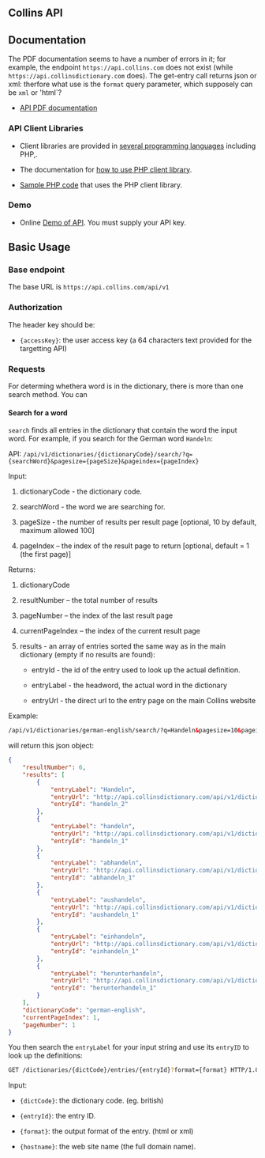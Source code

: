 <section>

# Collins API

## Documentation

The PDF documentation seems to have a number of errors in it; for example, the endpoint `https://api.collins.com` does not exist (while `https://api.collinsdictionary.com` does). The get-entry call returns json or xml: therfore what use is the `format` 
query parameter, which supposely can be `xml` or 'html`?

- [API PDF documentation](./collins-api-documentation.pdf)

### API Client Libraries

- Client libraries are provided in [several programming languages](http://dps.api-lib.idm.fr/) including PHP,.

- The documentation for [how to use PHP client library](http://dps.api-lib.idm.fr/libraries.html#php).

- [Sample PHP code](http://dps.api-lib.idm.fr/download.html#php) that uses the PHP client library. 

### Demo

- Online [Demo of API](https://api.collinsdictionary.com/apidemo/). You must supply your API key.

## Basic Usage

### Base endpoint

The base URL is `https://api.collins.com/api/v1`

### Authorization

The header key should be:

- `{accessKey}`: the user access key (a 64 characters text provided for the targetting API)

### Requests

For determing whethera word is in the dictionary, there is more than one search method. You can  

#### Search for a word

`search` finds all entries in the dictionary that contain the word the input word. For example, if you search for the German word `Handeln`:

API: `/api/v1/dictionaries/{dictionaryCode}/search/?q={searchWord}&pagesize={pageSize}&pageindex={pageIndex}`

Input:

1. dictionaryCode - the dictionary code.

2. searchWord - the word we are searching for.

3. pageSize - the number of results per result page [optional, 10 by default, maximum allowed 100]

4. pageIndex – the index of the result page to return [optional, default = 1 (the first page)]

Returns:

1. dictionaryCode

2. resultNumber – the total number of results

3. pageNumber – the index of the last result page

4. currentPageIndex – the index of the current result page

5. results - an array of entries sorted the same way as in the main dictionary (empty if no results are found):

   - entryId - the id of the entry used to look up the actual definition.

   - entryLabel - the headword, the actual word in the dictionary 

   - entryUrl - the direct url to the entry page on the main Collins website

Example:

```html
/api/v1/dictionaries/german-english/search/?q=Handeln&pagesize=10&pageindex=1
```

will return this json object:

```json
{
    "resultNumber": 6,
    "results": [
        {
            "entryLabel": "Handeln",
            "entryUrl": "http://api.collinsdictionary.com/api/v1/dictionaries/german-english/entries/handeln_2",
            "entryId": "handeln_2"
        },
        {
            "entryLabel": "handeln",
            "entryUrl": "http://api.collinsdictionary.com/api/v1/dictionaries/german-english/entries/handeln_1",
            "entryId": "handeln_1"
        },
        {
            "entryLabel": "abhandeln",
            "entryUrl": "http://api.collinsdictionary.com/api/v1/dictionaries/german-english/entries/abhandeln_1",
            "entryId": "abhandeln_1"
        },
        {
            "entryLabel": "aushandeln",
            "entryUrl": "http://api.collinsdictionary.com/api/v1/dictionaries/german-english/entries/aushandeln_1",
            "entryId": "aushandeln_1"
        },
        {
            "entryLabel": "einhandeln",
            "entryUrl": "http://api.collinsdictionary.com/api/v1/dictionaries/german-english/entries/einhandeln_1",
            "entryId": "einhandeln_1"
        },
        {
            "entryLabel": "herunterhandeln",
            "entryUrl": "http://api.collinsdictionary.com/api/v1/dictionaries/german-english/entries/herunterhandeln_1",
            "entryId": "herunterhandeln_1"
        }
    ],
    "dictionaryCode": "german-english",
    "currentPageIndex": 1,
    "pageNumber": 1
}
```

You then search the `entryLabel` for your input string and use its `entryID` to look up the definitions:

```bash
GET /dictionaries/{dictCode}/entries/{entryId}?format={format} HTTP/1.0
```

Input:

- `{dictCode}`: the dictionary code. (eg. british)

- `{entryId}`: the entry ID.

- `{format}`: the output format of the entry. (html or xml)

- `{hostname}`: the web site name (the full domain name).

</section>

